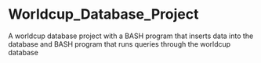 # Worldcup_Database_Project
A worldcup database project with a BASH program that inserts data into the database and BASH program that runs queries through the worldcup database
